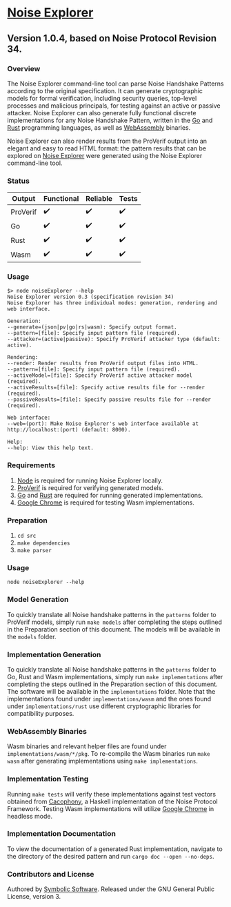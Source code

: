 # [Noise Explorer](https://noiseexplorer.com)
## Version 1.0.4, based on Noise Protocol Revision 34.

### Overview
The Noise Explorer command-line tool can parse Noise Handshake Patterns according to the original specification. It can generate cryptographic models for formal verification, including security queries, top-level processes and malicious principals, for testing against an active or passive attacker. Noise Explorer can also generate fully functional discrete implementations for any Noise Handshake Pattern, written in the [Go](https://golang.org) and [Rust](https://www.rust-lang.org) programming languages, as well as [WebAssembly](https://webassembly.org) binaries.

Noise Explorer can also render results from the ProVerif output into an elegant and easy to read HTML format: the pattern results that can be explored on [Noise Explorer](https://noiseexplorer.com) were generated using the Noise Explorer command-line tool.

### Status
| Output   | Functional | Reliable | Tests      |
|----------|------------|----------|------------|
| ProVerif | ✔️          | ✔️        | ✔️          |
| Go       | ✔️          | ✔️        | ✔️          |
| Rust     | ✔️          | ✔️        | ✔️          |
| Wasm     | ✔️          | ✔️        | ✔️          |

### Usage

```
$> node noiseExplorer --help
Noise Explorer version 0.3 (specification revision 34)
Noise Explorer has three individual modes: generation, rendering and web interface.

Generation:
--generate=(json|pv|go|rs|wasm): Specify output format.
--pattern=[file]: Specify input pattern file (required).
--attacker=(active|passive): Specify ProVerif attacker type (default: active).

Rendering:
--render: Render results from ProVerif output files into HTML.
--pattern=[file]: Specify input pattern file (required).
--activeModel=[file]: Specify ProVerif active attacker model (required).
--activeResults=[file]: Specify active results file for --render (required).
--passiveResults=[file]: Specify passive results file for --render (required).

Web interface:
--web=(port): Make Noise Explorer's web interface available at http://localhost:(port) (default: 8000).

Help:
--help: View this help text.
```

### Requirements
1. [Node](https://nodejs.org) is required for running Noise Explorer locally.
2. [ProVerif](http://prosecco.gforge.inria.fr/personal/bblanche/proverif/) is required for verifying generated models.
2. [Go](https://golang.org) and [Rust](https://www.rust-lang.org) are required for running generated implementations.
3. [Google Chrome](https://chrome.google.com) is required for testing Wasm implementations.

### Preparation
1. `cd src`
2. `make dependencies`
3. `make parser`

### Usage
`node noiseExplorer --help`

### Model Generation
To quickly translate all Noise handshake patterns in the `patterns` folder to ProVerif models, simply run `make models` after completing the steps outlined in the Preparation section of this document. The models will be available in the `models` folder.

### Implementation Generation
To quickly translate all Noise handshake patterns in the `patterns` folder to Go, Rust and Wasm implementations, simply run `make implementations` after completing the steps outlined in the Preparation section of this document. The software will be available in the `implementations` folder. Note that the implementations found under `implementations/wasm` and the ones found under `implementations/rust` use different cryptographic libraries for compatibility purposes.

### WebAssembly Binaries
Wasm binaries and relevant helper files are found under `implementations/wasm/*/pkg`. To re-compile the Wasm binaries run `make wasm` after generating implementations using `make implementations`. 

### Implementation Testing
Running `make tests` will verify these implementations against test vectors obtained from [Cacophony](https://github.com/centromere/cacophony), a Haskell implementation of the Noise Protocol Framework.
Testing Wasm implementations will utilize [Google Chrome](https://chrome.google.com) in headless mode.

### Implementation Documentation
To view the documentation of a generated Rust implementation, navigate to the directory of the desired pattern and run `cargo doc --open --no-deps`.

### Contributors and License
Authored by [Symbolic Software](https://symbolic.software). Released under the GNU General Public License, version 3.
